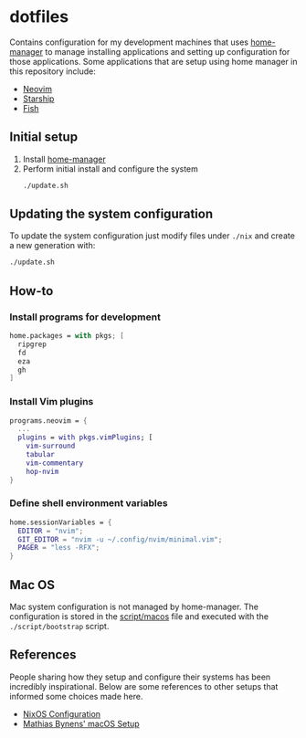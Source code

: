# dotfiles
Contains configuration for my development machines that uses [home-manager] to manage installing applications and setting up configuration for those applications. Some applications that are setup using home manager in this repository include:

- [Neovim](https://neovim.io/)
- [Starship](https://starship.rs/)
- [Fish](https://fishshell.com/)

## Initial setup

1. Install [home-manager]
2. Perform initial install and configure the system
    ```bash
    ./update.sh
    ```

## Updating the system configuration
To update the system configuration just modify files under `./nix` and create a new generation with:

```bash
./update.sh
```

## How-to

### Install programs for development

```nix
home.packages = with pkgs; [
  ripgrep
  fd
  eza
  gh
]
```

### Install Vim plugins

```nix
programs.neovim = {
  ...
  plugins = with pkgs.vimPlugins; [
    vim-surround
    tabular
    vim-commentary
    hop-nvim
}
```

### Define shell environment variables

```nix
home.sessionVariables = {
  EDITOR = "nvim";
  GIT_EDITOR = "nvim -u ~/.config/nvim/minimal.vim";
  PAGER = "less -RFX";
}
```

<!-- References -->
[home-manager]: https://nix-community.github.io/home-manager/

## Mac OS
Mac system configuration is not managed by home-manager. The configuration is stored in the [script/macos](./script/macos) file and executed with the `./script/bootstrap` script.

## References

People sharing how they setup and configure their systems has been incredibly inspirational. Below are some references to other setups that informed some choices made here.

- [NixOS Configuration](https://github.com/mitchellh/nixos-config)
- [Mathias Bynens' macOS Setup](https://mathiasbynens.github.io/dotfiles/macos/)
